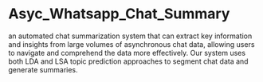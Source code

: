 # Asyc_Whatsapp_Chat_Summary
 an automated chat summarization system that can extract key information and insights from large volumes of asynchronous chat data, allowing users to navigate and comprehend the data more effectively. Our system uses both LDA and LSA topic prediction approaches to segment chat data and generate summaries.

